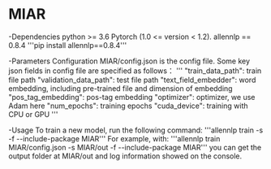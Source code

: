 # MIAR

-Dependencies
python >= 3.6
Pytorch (1.0 <= version < 1.2).
allennlp == 0.8.4
'''pip install allennlp==0.8.4'''

-Parameters Configuration
MIAR/config.json is the config file. Some key json fields in config file are specified as follows：
'''
"train_data_path": train file path
"validation_data_path": test file path
"text_field_embedder": word embedding, including pre-trained file and dimension of embedding 
"pos_tag_embedding": pos-tag embedding
"optimizer": optimizer, we use Adam here
"num_epochs": training epochs
"cuda_device": training with CPU or GPU
'''

-Usage
To train a new model, run the following command:
'''allennlp train <config file> -s <serialization path> -f --include-package MIAR'''
For example, with:
'''allennlp train MIAR/config.json -s MIAR/out -f --include-package MIAR'''
you can get the output folder at MIAR/out and log information showed on the console.
